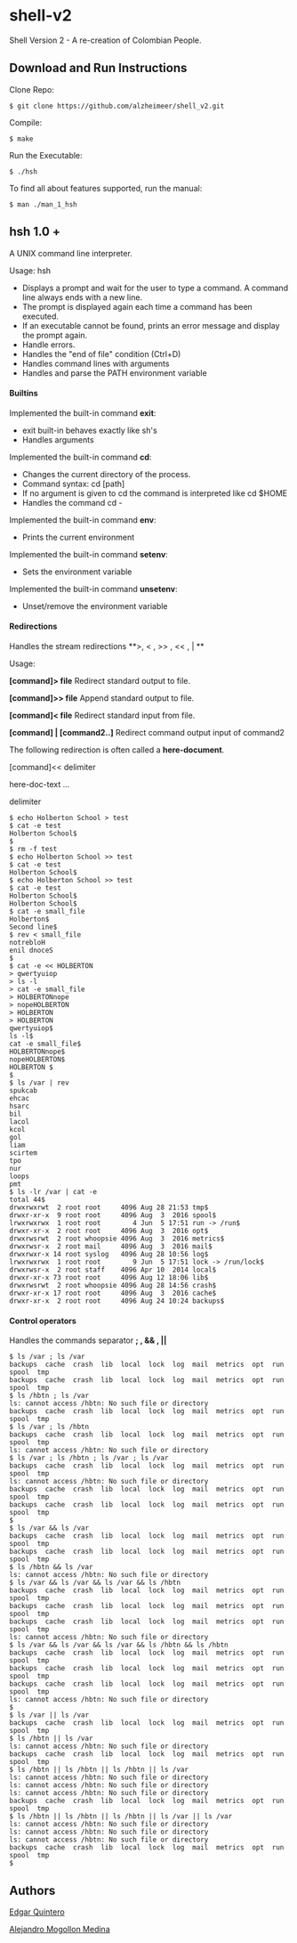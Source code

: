 # shell-v2
Shell Version 2 - A re-creation of Colombian People.

## Download and Run Instructions

Clone Repo:
```
$ git clone https://github.com/alzheimeer/shell_v2.git
```

Compile:
```
$ make
```

Run the Executable:
```
$ ./hsh
```

To find all about features supported, run the manual:
```
$ man ./man_1_hsh
```

## hsh 1.0 +

A UNIX command line interpreter.

Usage: hsh

* Displays a prompt and wait for the user to type a command. A command line always ends with a new line.
* The prompt is displayed again each time a command has been executed.
* If an executable cannot be found, prints an error message and display the prompt again.
* Handle errors.
* Handles the "end of file" condition (Ctrl+D)
* Handles command lines with arguments
* Handles and parse the PATH environment variable

#### Builtins

Implemented the built-in command **exit**:

* exit built-in  behaves exactly like sh's
* Handles arguments

Implemented the built-in command **cd**:

* Changes the current directory of the process.
* Command syntax: cd [path]
* If no argument is given to cd the command is interpreted like cd $HOME
* Handles the command cd -

Implemented the built-in command **env**:

* Prints the current environment

Implemented the built-in command **setenv**:

* Sets the environment variable

Implemented the built-in command **unsetenv**:

* Unset/remove the environment variable

#### Redirections
Handles the stream redirections **>, < , >> , << , | **

Usage:

**[command]> file**   Redirect standard output to file.

**[command]>> file**  Append standard output to file.

**[command]< file**   Redirect standard input from file.

**[command] | [command2..]**   Redirect command output input of command2

The following redirection is often called a **here-document**.

[command]<< delimiter

here-doc-text ...

delimiter
```
$ echo Holberton School > test
$ cat -e test
Holberton School$
$
$ rm -f test
$ echo Holberton School >> test
$ cat -e test
Holberton School$
$ echo Holberton School >> test
$ cat -e test
Holberton School$
Holberton School$
$ cat -e small_file
Holberton$
Second line$
$ rev < small_file
notrebloH
enil dnoceS
$
$ cat -e << HOLBERTON
> qwertyuiop
> ls -l
> cat -e small_file
> HOLBERTONnope
> nopeHOLBERTON
> HOLBERTON
> HOLBERTON
qwertyuiop$
ls -l$
cat -e small_file$
HOLBERTONnope$
nopeHOLBERTON$
HOLBERTON $
$
$ ls /var | rev
spukcab
ehcac
hsarc
bil
lacol
kcol
gol
liam
scirtem
tpo
nur
loops
pmt
$ ls -lr /var | cat -e
total 44$
drwxrwxrwt  2 root root     4096 Aug 28 21:53 tmp$
drwxr-xr-x  9 root root     4096 Aug  3  2016 spool$
lrwxrwxrwx  1 root root        4 Jun  5 17:51 run -> /run$
drwxr-xr-x  2 root root     4096 Aug  3  2016 opt$
drwxrwsrwt  2 root whoopsie 4096 Aug  3  2016 metrics$
drwxrwsr-x  2 root mail     4096 Aug  3  2016 mail$
drwxrwxr-x 14 root syslog   4096 Aug 28 10:56 log$
lrwxrwxrwx  1 root root        9 Jun  5 17:51 lock -> /run/lock$
drwxrwsr-x  2 root staff    4096 Apr 10  2014 local$
drwxr-xr-x 73 root root     4096 Aug 12 18:06 lib$
drwxrwsrwt  2 root whoopsie 4096 Aug 28 14:56 crash$
drwxr-xr-x 17 root root     4096 Aug  3  2016 cache$
drwxr-xr-x  2 root root     4096 Aug 24 10:24 backups$
```

#### Control operators
Handles the commands separator **; , && , ||**

```
$ ls /var ; ls /var
backups  cache  crash  lib  local  lock  log  mail  metrics  opt  run  spool  tmp
backups  cache  crash  lib  local  lock  log  mail  metrics  opt  run  spool  tmp
$ ls /hbtn ; ls /var
ls: cannot access /hbtn: No such file or directory
backups  cache  crash  lib  local  lock  log  mail  metrics  opt  run  spool  tmp
$ ls /var ; ls /hbtn
backups  cache  crash  lib  local  lock  log  mail  metrics  opt  run  spool  tmp
ls: cannot access /hbtn: No such file or directory
$ ls /var ; ls /hbtn ; ls /var ; ls /var
backups  cache  crash  lib  local  lock  log  mail  metrics  opt  run  spool  tmp
ls: cannot access /hbtn: No such file or directory
backups  cache  crash  lib  local  lock  log  mail  metrics  opt  run  spool  tmp
backups  cache  crash  lib  local  lock  log  mail  metrics  opt  run  spool  tmp
$
$ ls /var && ls /var
backups  cache  crash  lib  local  lock  log  mail  metrics  opt  run  spool  tmp
backups  cache  crash  lib  local  lock  log  mail  metrics  opt  run  spool  tmp
$ ls /hbtn && ls /var
ls: cannot access /hbtn: No such file or directory
$ ls /var && ls /var && ls /var && ls /hbtn
backups  cache  crash  lib  local  lock  log  mail  metrics  opt  run  spool  tmp
backups  cache  crash  lib  local  lock  log  mail  metrics  opt  run  spool  tmp
backups  cache  crash  lib  local  lock  log  mail  metrics  opt  run  spool  tmp
ls: cannot access /hbtn: No such file or directory
$ ls /var && ls /var && ls /var && ls /hbtn && ls /hbtn
backups  cache  crash  lib  local  lock  log  mail  metrics  opt  run  spool  tmp
backups  cache  crash  lib  local  lock  log  mail  metrics  opt  run  spool  tmp
backups  cache  crash  lib  local  lock  log  mail  metrics  opt  run  spool  tmp
ls: cannot access /hbtn: No such file or directory
$
$ ls /var || ls /var
backups  cache  crash  lib  local  lock  log  mail  metrics  opt  run  spool  tmp
$ ls /hbtn || ls /var
ls: cannot access /hbtn: No such file or directory
backups  cache  crash  lib  local  lock  log  mail  metrics  opt  run  spool  tmp
$ ls /hbtn || ls /hbtn || ls /hbtn || ls /var
ls: cannot access /hbtn: No such file or directory
ls: cannot access /hbtn: No such file or directory
ls: cannot access /hbtn: No such file or directory
backups  cache  crash  lib  local  lock  log  mail  metrics  opt  run  spool  tmp
$ ls /hbtn || ls /hbtn || ls /hbtn || ls /var || ls /var
ls: cannot access /hbtn: No such file or directory
ls: cannot access /hbtn: No such file or directory
ls: cannot access /hbtn: No such file or directory
backups  cache  crash  lib  local  lock  log  mail  metrics  opt  run  spool  tmp
$
```
## Authors
[Edgar Quintero](fogniebla@hotmail.com)

[Alejandro Mogollon Medina](alejandro.mogollon-medina@holbertonschool.com)